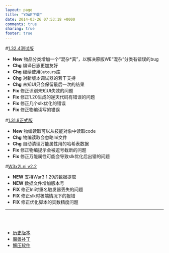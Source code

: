 ```yaml
---
layout: page
title: "YDWE下载"
date: 2014-03-26 07:53:18 +0000
comments: true
sharing: true
footer: true
---
```


#[1.32.4测试版](https://pan.baidu.com/s/1lRZNFGDw5P2ZRW2ttgyqbg)

* **New** 物品分类增加一个“混杂*真”，以解决原版WE“混杂”分类有错误的bug
* **Chg** 编译日志更加友好
* **Chg** 继续使用`Detours`库
* **Chg** 对新版本调试器的若干支持
* **Chg** 未知UI只会保留最后一次的结果
* **Fix** 修正识别未知UI失效的问题
* **Fix** 修正1.20生成的逆天代码有错误的问题
* **Fix** 修正几个slk优化的错误
* **Fix** 修正物编读写的错误

#[1.31.8正式版](http://pan.baidu.com/s/1pLBeFrX)

* **New** 物编读取可以从技能对象中读取code
* **Chg** 物编读取会忽略lni文件
* **Chg** 自动清理万能属性用的哈希表数据
* **Fix** 修正物编提示会被逗号截断的问题
* **Fix** 修正万能属性可能会导致slk优化后出错的问题


#[W3x2Lni v2.2](https://pan.baidu.com/s/1FFpBbjNIrPDz6vTBMJu3Wg)
    
* **NEW** 支持War3 1.29的数据提取
* **NEW** 数据文件增加版本号
* **FIX** 修正lni时重名触发器丢失的问题
* **FIX** 修正slk时极端情况下的报错
* **FIX** 修正优化脚本的实数精度问题
     
---

<br><br>

* [历史版本](http://pan.baidu.com/share/link?shareid=401650&uk=3389291567)
* [魔兽补丁](http://pan.baidu.com/share/link?shareid=401621&uk=3389291567)
* [解压软件](http://sparanoid.com/lab/7z/)

